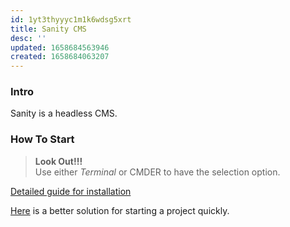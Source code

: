 ```yaml
---
id: 1yt3thyyyc1m1k6wdsg5xrt
title: Sanity CMS
desc: ''
updated: 1658684563946
created: 1658684063207
---
```


### Intro
Sanity is a headless CMS.

### How To Start
>**Look Out!!!**  
> Use either _Terminal_ or CMDER to have the selection option.

[Detailed guide for installation](https://www.sanity.io/docs/getting-started-with-sanity-cli)

[Here](https://www.sanity.io/docs/init) is a better solution for starting a project quickly.
```